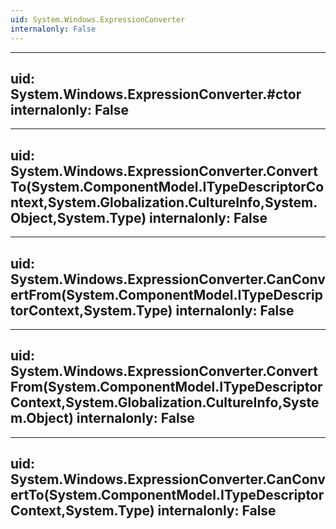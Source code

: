 ```yaml
---
uid: System.Windows.ExpressionConverter
internalonly: False
---
```


---
uid: System.Windows.ExpressionConverter.#ctor
internalonly: False
---

---
uid: System.Windows.ExpressionConverter.ConvertTo(System.ComponentModel.ITypeDescriptorContext,System.Globalization.CultureInfo,System.Object,System.Type)
internalonly: False
---

---
uid: System.Windows.ExpressionConverter.CanConvertFrom(System.ComponentModel.ITypeDescriptorContext,System.Type)
internalonly: False
---

---
uid: System.Windows.ExpressionConverter.ConvertFrom(System.ComponentModel.ITypeDescriptorContext,System.Globalization.CultureInfo,System.Object)
internalonly: False
---

---
uid: System.Windows.ExpressionConverter.CanConvertTo(System.ComponentModel.ITypeDescriptorContext,System.Type)
internalonly: False
---

